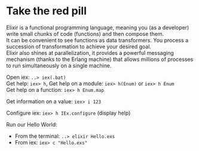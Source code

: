# Take the red pill

Elixir is a functional programming language, meaning you (as a developer) write small chunks of code (functions) and then compose them.  
It can be convenient to see functions as data transformers. You process a succession of transformation to achieve your desired goal.  
Elixir also shines at parallelization, it provides a powerful messaging mechanism (thanks to the Erlang machine) that allows millions of processes to run simultaneously on a single machine.

Open iex: `..> iex(.bat)`  
Get help: `iex> h`, 
Get help on a module: `iex> h(Enum)` or `iex> h Enum`  
Get help on a function: `iex> h Enum.map`  

Get information on a value: `iex> i 123`  

Configure iex: `iex> h IEx.configure` (display help)

Run our Hello World:  

- From the terminal: `..> elixir Hello.exs`
- From iex: `iex> c "Hello.exs"`
